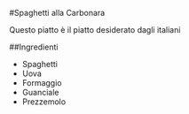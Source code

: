 #Spaghetti alla Carbonara

Questo piatto è il piatto desiderato dagli italiani

##Ingredienti

* Spaghetti 
* Uova
* Formaggio
* Guanciale
* Prezzemolo
